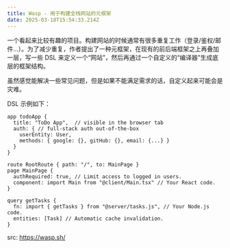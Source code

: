 ```yaml
---
title: Wasp - 用于构建全栈网站的元框架
date: 2025-03-18T15:54:33.214Z
---
```


一个看起来比较有趣的项目。构建网站的时候通常有很多重复工作（登录/鉴权/邮件...）。为了减少重复，作者提出了一种元框架，在现有的前后端框架之上再叠加一层，写一些 DSL 来定义一个“网站”，然后再通过一个自定义的“编译器”生成底层的框架结构。

虽然感觉能解决一些常见问题，但是如果不能满足需求的话，自定义起来可能会是灾难。

DSL 示例如下：

```
app todoApp {
  title: "ToDo App",  // visible in the browser tab
  auth: { // full-stack auth out-of-the-box
    userEntity: User, 
    methods: { google: {}, gitHub: {}, email: {...} }
  }
}

route RootRoute { path: "/", to: MainPage }
page MainPage {
  authRequired: true, // Limit access to logged in users.
  component: import Main from "@client/Main.tsx" // Your React code.
}

query getTasks {
  fn: import { getTasks } from "@server/tasks.js", // Your Node.js code.
  entities: [Task] // Automatic cache invalidation.
}
```


src: https://wasp.sh/
